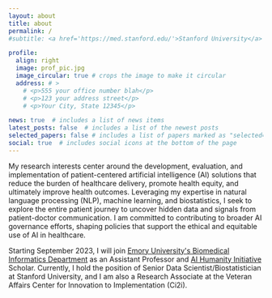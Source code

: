 ```yaml
---
layout: about
title: about
permalink: /
#subtitle: <a href='https://med.stanford.edu/'>Stanford University</a>

profile:
  align: right
  image: prof_pic.jpg
  image_circular: true # crops the image to make it circular
  address: # >
    # <p>555 your office number blah</p>
    # <p>123 your address street</p>
    # <p>Your City, State 12345</p>

news: true  # includes a list of news items
latest_posts: false  # includes a list of the newest posts
selected_papers: false # includes a list of papers marked as "selected={true}"
social: true  # includes social icons at the bottom of the page
---
```


My research interests center around the development, evaluation, and implementation of patient-centered artificial intelligence (AI) solutions that reduce the burden of healthcare delivery, promote health equity, and ultimately improve health outcomes. Leveraging my expertise in natural language processing (NLP), machine learning, and biostatistics, I seek to explore the entire patient journey to uncover hidden data and signals from patient-doctor communication. I am committed to contributing to broader AI governance efforts, shaping policies that support the ethical and equitable use of AI in healthcare. 

Starting September 2023, I will join [Emory University's Biomedical Informatics Department]((https://med.emory.edu/departments/biomedical-informatics/index.html)) as an Assistant Professor and [AI Humanity Initiative](https://aihumanity.emory.edu/) Scholar. Currently, I hold the position of Senior Data Scientist/Biostatistician at Stanford University, and I am also a Research Associate at the Veteran Affairs Center for Innovation to Implementation (Ci2i).
